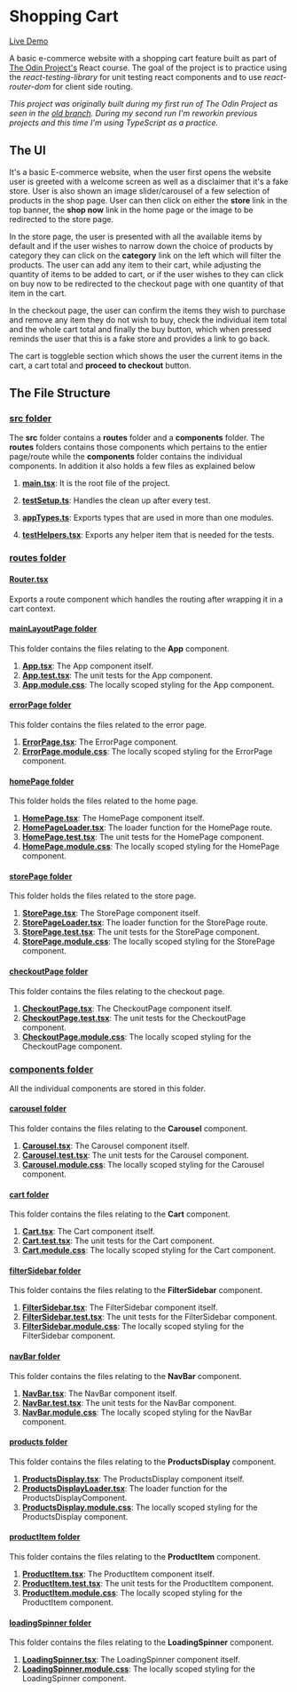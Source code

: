 # Shopping Cart

[Live Demo]()

A basic e-commerce website with a shopping cart feature built as part of [The Odin Project's]() React course. The goal of the project is to practice using
the _react-testing-library_ for unit testing react components and to use _react-router-dom_ for client side routing.

_This project was originally built during my first run of The Odin Project as seen in the [old branch](). During my second run I'm reworkin previous projects and this time I'm using TypeScript as a practice._

## The UI

It's a basic E-commerce website, when the user first opens the website user is greeted with a welcome screen as well as a disclaimer that it's a fake store. User is also shown an image slider/carousel of a few selection of products in the shop page. User can then click on either the **store** link in the top banner, the **shop now** link in the home page or the image to be redirected to the store page.

In the store page, the user is presented with all the available items by default and if the user wishes to narrow down the choice of products by category they can click on the **category** link on the left which will filter the products. The user can add any item to their cart, while adjusting the quantity of items to be added to cart, or if the user wishes to they can click on buy now to be redirected to the checkout page with one quantity of that item in the cart.

In the checkout page, the user can confirm the items they wish to purchase and remove any item they do not wish to buy, check the individual item total and the whole cart total and finally the buy button, which when pressed reminds the user that this is a fake store and provides a link to go back.

The cart is toggleble section which shows the user the current items in the cart, a cart total and **proceed to checkout** button.

## The File Structure

### [src folder](./src/)

The **src** folder contains a **routes** folder and a **components** folder. The **routes** folders contains those components which pertains to the entier page/route while the **components** folder contains the individual components. In addition it also holds a few files as explained below

1. [**main.tsx**](./src/main.tsx): It is the root file of the project.

2. [**testSetup.ts**](./src/testSetup.ts): Handles the clean up after every test.

3. [**appTypes.ts**](./src/appTypes.ts): Exports types that are used in more than one modules.

4. [**testHelpers.tsx**](./src/testHelpers.tsx): Exports any helper item that is needed for the tests.

### [routes folder](./src/routes/)

#### [Router.tsx](./src/routes/Router.tsx)

Exports a route component which handles the routing after wrapping it in a cart context.

#### [mainLayoutPage folder](./src/routes/mainLayoutPage/)

This folder contains the files relating to the **App** component.

1. [**App.tsx**](./src/routes/mainLayoutPage/App.tsx): The App component itself.
2. [**App.test.tsx**](./src/routes/mainLayoutPage/App.test.tsx): The unit tests for the App component.
3. [**App.module.css**](./src/routes/mainLayoutPage/App.module.css): The locally scoped styling for the App component.

#### [errorPage folder](./src/routes/errorPage/)

This folder contains the files related to the error page.

1. [**ErrorPage.tsx**](./src/routes/errorPage/ErrorPage.tsx): The ErrorPage component.
2. [**ErrorPage.module.css**](./src/routes/errorPage/ErrorPage.module.css): The locally scoped styling for the ErrorPage component.

#### [homePage folder](./src/routes/homePage/)

This folder holds the files related to the home page.

1. [**HomePage.tsx**](./src/routes/homePage/HomePage.tsx): The HomePage component itself.
2. [**HomePageLoader.tsx**](./src/routes/homePage/HomePageLoader.tsx): The loader function for the HomePage route.
3. [**HomePage.test.tsx**](./src/routes/homePage/HomePage.test.tsx): The unit tests for the HomePage component.
4. [**HomePage.module.css**](./src/routes/homePage/HomePage.module.css): The locally scoped styling for the HomePage component.

#### [storePage folder](./src/routes/storePage/)

This folder holds the files related to the store page.

1. [**StorePage.tsx**](./src/routes/storePage/StorePage.tsx): The StorePage component itself.
2. [**StorePageLoader.tsx**](./src/routes/storePage/StorePageLoader.tsx): The loader function for the StorePage route.
3. [**StorePage.test.tsx**](./src/routes/storePage/StorePage.test.tsx): The unit tests for the StorePage component.
4. [**StorePage.module.css**](./src/routes/storePage/StorePage.module.css): The locally scoped styling for the StorePage component.

#### [checkoutPage folder](./src/routes/checkoutPage/)

This folder contains the files relating to the checkout page.

1. [**CheckoutPage.tsx**](./src/routes/checkoutPage/CheckoutPage.tsx): The CheckoutPage component itself.
2. [**CheckoutPage.test.tsx**](./src/routes/checkoutPage/CheckoutPage.test.tsx): The unit tests for the CheckoutPage component.
3. [**CheckoutPage.module.css**](./src/routes/checkoutPage/CheckoutPage.module.css): The locally scoped styling for the CheckoutPage component.

### [components folder](./src/components/)

All the individual components are stored in this folder.

#### [carousel folder](./src/components/carousel/)

This folder contains the files relating to the **Carousel** component.

1. [**Carousel.tsx**](./src/components/carousel/Carousel.tsx): The Carousel component itself.
2. [**Carousel.test.tsx**](./src/components/carousel/Carousel.test.tsx): The unit tests for the Carousel component.
3. [**Carousel.module.css**](./src/components/carousel/Carousel.module.css): The locally scoped styling for the Carousel component.

#### [cart folder](./src/components/cart/)

This folder contains the files relating to the **Cart** component.

1. [**Cart.tsx**](./src/components/cart/Cart.tsx): The Cart component itself.
2. [**Cart.test.tsx**](./src/components/cart/Cart.test.tsx): The unit tests for the Cart component.
3. [**Cart.module.css**](./src/components/cart/Cart.module.css): The locally scoped styling for the Cart component.

#### [filterSidebar folder](./src/components/filterSidebar/)

This folder contains the files relating to the **FilterSidebar** component.

1. [**FilterSidebar.tsx**](./src/components/filterSidebar/FilterSidebar.tsx): The FilterSidebar component itself.
2. [**FilterSidebar.test.tsx**](./src/components/filterSidebar/FilterSidebar.test.tsx): The unit tests for the FilterSidebar component.
3. [**FilterSidebar.module.css**](./src/components/filterSidebar/FilterSidebar.module.css): The locally scoped styling for the FilterSidebar component.

#### [navBar folder](./src/components/navBar/)

This folder contains the files relating to the **NavBar** component.

1. [**NavBar.tsx**](./src/components/navBar/NavBar.tsx): The NavBar component itself.
2. [**NavBar.test.tsx**](./src/components/navBar/NavBar.test.tsx): The unit tests for the NavBar component.
3. [**NavBar.module.css**](./src/components/navBar/NavBar.module.css): The locally scoped styling for the NavBar component.

#### [products folder](./src/components/products/)

This folder contains the files relating to the **ProductsDisplay** component.

1. [**ProductsDisplay.tsx**](./src/components/products/ProductsDisplay.tsx): The ProductsDisplay component itself.
2. [**ProductsDisplayLoader.tsx**](./src/components/products/ProductsDisplayLoader.tsx): The loader function for the ProductsDisplayComponent.
3. [**ProductsDisplay.module.css**](./src/components/products/ProductsDisplay.module.css): The locally scoped styling for the ProductsDisplay component.

#### [productItem folder](./src/components/productItem/)

This folder contains the files relating to the **ProductItem** component.

1. [**ProductItem.tsx**](./src/components/productItem/ProductItem.tsx): The ProductItem component itself.
2. [**ProductItem.test.tsx**](./src/components/productItem/ProductItem.test.tsx): The unit tests for the ProductItem component.
3. [**ProductItem.module.css**](./src/components/productItem/ProductItem.module.css): The locally scoped styling for the ProductItem component.

#### [loadingSpinner folder](./src/components/loadingSpinner/)

This folder contains the files relating to the **LoadingSpinner** component.

1. [**LoadingSpinner.tsx**](./src/components/loadingSpinner/LoadingSpinner.tsx): The LoadingSpinner component itself.
2. [**LoadingSpinner.module.css**](./src/components/loadingSpinner/LoadingSpinner.module.css): The locally scoped styling for the LoadingSpinner component.
